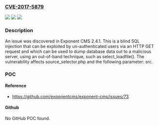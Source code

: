### [CVE-2017-5879](https://cve.mitre.org/cgi-bin/cvename.cgi?name=CVE-2017-5879)
![](https://img.shields.io/static/v1?label=Product&message=n%2Fa&color=blue)
![](https://img.shields.io/static/v1?label=Version&message=n%2Fa&color=blue)
![](https://img.shields.io/static/v1?label=Vulnerability&message=n%2Fa&color=brighgreen)

### Description

An issue was discovered in Exponent CMS 2.4.1. This is a blind SQL injection that can be exploited by un-authenticated users via an HTTP GET request and which can be used to dump database data out to a malicious server, using an out-of-band technique, such as select_loadfile(). The vulnerability affects source_selector.php and the following parameter: src.

### POC

#### Reference
- https://github.com/exponentcms/exponent-cms/issues/73

#### Github
No GitHub POC found.

